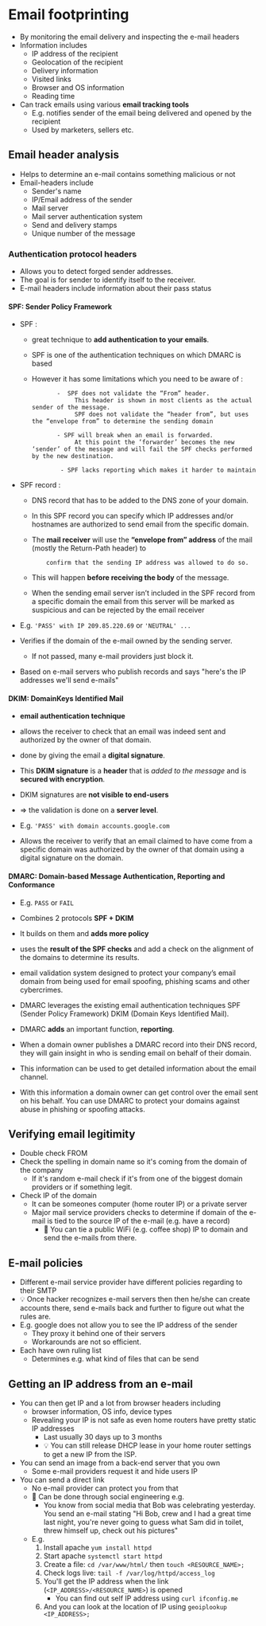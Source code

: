 # Email footprinting

- By monitoring the email delivery and inspecting the e-mail headers
- Information includes
  - IP address of the recipient
  - Geolocation of the recipient
  - Delivery information
  - Visited links
  - Browser and OS information
  - Reading time
- Can track emails using various **email tracking tools**
  - E.g. notifies sender of the email being delivered and opened by the recipient
  - Used by marketers, sellers etc.

## Email header analysis

- Helps to determine an e-mail contains something malicious or not
- Email-headers include
  - Sender's name
  - IP/Email address of the sender
  - Mail server
  - Mail server authentication system
  - Send and delivery stamps
  - Unique number of the message

### Authentication protocol headers

- Allows you to detect forged sender addresses.
- The goal is for sender to identify itself to the receiver.
- E-mail headers include information about their pass status

#### SPF: Sender Policy Framework

- SPF : 
    - great technique to **add authentication to your emails**.

    - SPF is one of the authentication techniques on which DMARC is based 

    - However it has some limitations which you need to be aware of : 

                 -  SPF does not validate the “From” header. 
                      This header is shown in most clients as the actual sender of the message. 
                      SPF does not validate the “header from”, but uses the “envelope from” to determine the sending domain
                      
                 - SPF will break when an email is forwarded. 
                      At this point the ‘forwarder’ becomes the new ‘sender’ of the message and will fail the SPF checks performed by the new destination.
                  
                  - SPF lacks reporting which makes it harder to maintain 


- SPF record : 

    - DNS record that has to be added to the DNS zone of your domain. 
    
    - In this SPF record you can specify which IP addresses and/or hostnames are authorized to send email from the specific domain.
    
    - The **mail receiver** will use the **“envelope from” address** of the mail (mostly the Return-Path header) to 
            
              confirm that the sending IP address was allowed to do so. 
    
    - This will happen **before receiving the body** of the message. 
    
    - When the sending email server isn’t included in the SPF record from a specific domain the email from this server will be marked as suspicious and can be rejected by the email receiver


- E.g. `'PASS' with IP 209.85.220.69` or `'NEUTRAL' ...`
- Verifies if the domain of the e-mail owned by the sending server.
  - If not passed, many e-mail providers just block it.
- Based on e-mail servers who publish records and says "here's the IP addresses we'll send e-mails"

#### DKIM: DomainKeys Identified Mail

- **email authentication technique** 
- allows the receiver to check that an email was indeed sent and authorized by the owner of that domain. 
- done by giving the email a **digital signature**. 
- This **DKIM signature** is a **header** that is *added to the message* and is **secured with encryption**.
- DKIM signatures are **not visible to end-users**
-   =>  the validation is done on a **server level**.

- E.g. `'PASS' with domain accounts.google.com`
- Allows the receiver to verify that an email claimed to have come from a specific domain was authorized by the owner of that domain using a digital signature on the domain.

#### DMARC: Domain-based Message Authentication, Reporting and Conformance

- E.g. `PASS` or `FAIL`
- Combines 2 protocols **SPF + DKIM**

- It builds on them and **adds more policy**

- uses the **result of the SPF checks** and add a check on the alignment of the domains to determine its results.

- email validation system designed to protect your company’s email domain from being used for email spoofing, phishing scams and other cybercrimes. 

- DMARC leverages the existing email authentication techniques SPF (Sender Policy Framework) DKIM (Domain Keys Identified Mail). 

- DMARC **adds** an important function, **reporting**. 

- When a domain owner publishes a DMARC record into their DNS record, they will gain insight in who is sending email on behalf of their domain. 

- This information can be used to get detailed information about the email channel. 

- With this information a domain owner can get control over the email sent on his behalf. You can use DMARC to protect your domains against abuse in phishing or spoofing attacks.

## Verifying email legitimity

- Double check FROM
- Check the spelling in domain name so it's coming from the domain of the company
  - If it's random e-mail check if it's from one of the biggest domain providers or if something legit.
- Check IP of the domain
  - It can be someones computer (home router IP) or a private server
  - Major mail service providers checks to determine if domain of the e-mail is tied to the source IP of the e-mail (e.g. have a record)
    - 🤗 You can tie a public WiFi (e.g. coffee shop) IP to domain and send the e-mails from there.

## E-mail policies

- Different e-mail service provider have different policies regarding to their SMTP
- 💡 Once hacker recognizes e-mail servers then then he/she can create accounts there, send e-mails back and further to figure out what the rules are.
- E.g. google does not allow you to see the IP address of the sender
  - They proxy it behind one of their servers
  - Workarounds are not so efficient.
- Each have own ruling list
  - Determines e.g. what kind of files that can be send

## Getting an IP address from an e-mail

- You can then get IP and a lot from browser headers including
  - browser information, OS info, device types
  - Revealing your IP is not safe as even home routers have pretty static IP addresses
    - Last usually 30 days up to 3 months
    - 💡 You can still release DHCP lease in your home router settings to get a new IP from the ISP.
- You can send an image from a back-end server that you own
  - Some e-mail providers request it and hide users IP
- You can send a direct link
  - No e-mail provider can protect you from that
  - 🤗 Can be done through social engineering e.g.
    - You know from social media that Bob was celebrating yesterday. You send an e-mail stating "Hi Bob, crew and I had a great time last night, you're never going to guess what Sam did in toilet, threw himself up, check out his pictures"
  - E.g.
    1. Install apache `yum install httpd`
    2. Start apache `systemctl start httpd`
    3. Create a file: `cd /var/www/html/` then `touch <RESOURCE_NAME>;`
    4. Check logs live: `tail -f /var/log/httpd/access_log`
    5. You'll get the IP address when the link (`<IP_ADDRESS>/<RESOURCE_NAME>`) is opened
       - You can find out self IP address using `curl ifconfig.me`
    6. And you can look at the location of IP using `geoiplookup <IP_ADDRESS>;`
